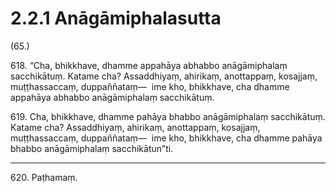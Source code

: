# 2.2.1 Anāgāmiphalasutta

(65.)

618\. “Cha, bhikkhave, dhamme appahāya abhabbo anāgāmiphalaṃ sacchikātuṃ. Katame cha? Assaddhiyaṃ, ahirikaṃ, anottappaṃ, kosajjaṃ, muṭṭhassaccaṃ, duppaññataṃ—  ime kho, bhikkhave, cha dhamme appahāya abhabbo anāgāmiphalaṃ sacchikātuṃ.

619\. Cha, bhikkhave, dhamme pahāya bhabbo anāgāmiphalaṃ sacchikātuṃ. Katame cha? Assaddhiyaṃ, ahirikaṃ, anottappaṃ, kosajjaṃ, muṭṭhassaccaṃ, duppaññataṃ—  ime kho, bhikkhave, cha dhamme pahāya bhabbo anāgāmiphalaṃ sacchikātun”ti.

---

620\. Paṭhamaṃ.
